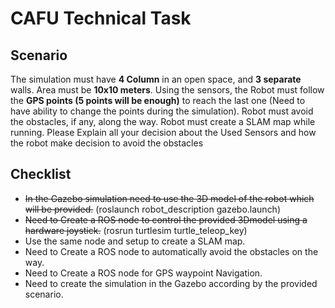 <!-- @format -->

# CAFU Technical Task

## Scenario

The simulation must have **4 Column** in an open space, and **3 separate** walls. Area must be
**10x10 meters**. Using the sensors, the Robot must follow the **GPS points (5 points will be enough)** to
reach the last one (Need to have ability to change the points during the simulation).
Robot must avoid the obstacles, if any, along the way.
Robot must create a SLAM map while running.
Please Explain all your decision about the Used Sensors and how the robot make decision to
avoid the obstacles

## Checklist

- ~~In the Gazebo simulation need to use the 3D model of the robot which will be provided.~~ (roslaunch robot_description gazebo.launch)
- ~~Need to Create a ROS node to control the provided 3Dmodel using a hardware joystick.~~ (rosrun turtlesim turtle_teleop_key)
- Use the same node and setup to create a SLAM map.
- Need to Create a ROS node to automatically avoid the obstacles on the way.
- Need to Create a ROS node for GPS waypoint Navigation.
- Need to create the simulation in the Gazebo according by the provided scenario.
